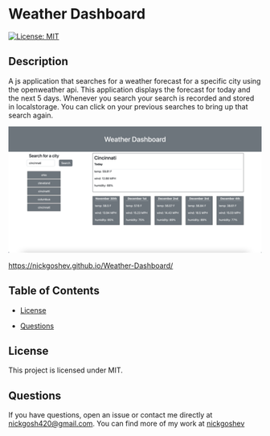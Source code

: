 # Weather Dashboard
[![License: MIT](https://img.shields.io/badge/License-MIT-yellow.svg)](https://opensource.org/licenses/MIT)

## Description

A js application that searches for a weather forecast for a specific city using the openweather api. This application displays the forecast for today and the next 5 days. Whenever you search your search is recorded and stored in localstorage. You can click on your previous searches to bring up that search again.

![alt text](https://github.com/nickgoshev/Weather-Dashboard/blob/main/image/Screen%20Shot%202022-11-29%20at%201.23.40%20PM.png?raw=true)

https://nickgoshev.github.io/Weather-Dashboard/

## Table of Contents

* [License](#license)

* [Questions](#questions)



## License

This project is licensed under MIT.

## Questions

If you have questions, open an issue or contact me directly at nickgosh420@gmail.com. 
You can find more of my work at [nickgoshev](https://github.com/nickgoshev/)
